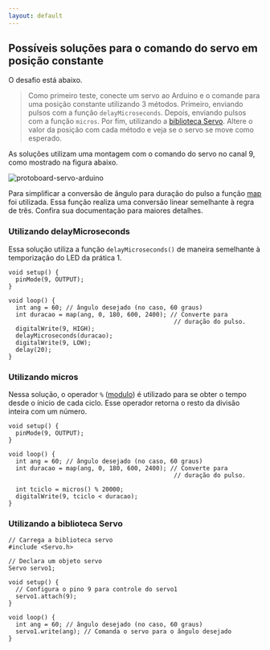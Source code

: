 ```yaml
---
layout: default
---
```


Possíveis soluções para o comando do servo em posição constante
---------------------------------------------------------------

O desafio está abaixo.

> Como primeiro teste, conecte um servo ao Arduino e o comande para uma posição
> constante utilizando 3 métodos.
> Primeiro, enviando pulsos com a função `delayMicroseconds`.
> Depois, enviando  pulsos com a função `micros`.
> Por fim, utilizando a [biblioteca Servo].
> Altere o valor da posição com cada método e veja se o servo se move como
> esperado.

As soluções utilizam uma montagem com o comando do servo no canal 9,
como mostrado na figura abaixo.

![protoboard-servo-arduino]

Para simplificar a conversão de ângulo para duração do pulso a função [map]
foi utilizada.
Essa função realiza uma conversão linear semelhante à regra de três.
Confira sua documentação para maiores detalhes.

### Utilizando delayMicroseconds

Essa solução utiliza a função `delayMicroseconds()` de maneira semelhante
à temporização do LED da prática 1.

```
void setup() {
  pinMode(9, OUTPUT);
}

void loop() {
  int ang = 60; // ângulo desejado (no caso, 60 graus)
  int duracao = map(ang, 0, 180, 600, 2400); // Converte para
                                              // duração do pulso.
  digitalWrite(9, HIGH);
  delayMicroseconds(duracao);
  digitalWrite(9, LOW);
  delay(20);
}

```

### Utilizando micros

Nessa solução, o operador `%` ([modulo]) é utilizado para se obter o tempo
desde o ínicio de cada ciclo.
Esse operador retorna o resto da divisão inteira com um número.

```
void setup() {
  pinMode(9, OUTPUT);
}

void loop() {
  int ang = 60; // ângulo desejado (no caso, 60 graus)
  int duracao = map(ang, 0, 180, 600, 2400); // Converte para
                                              // duração do pulso.

  int tciclo = micros() % 20000;
  digitalWrite(9, tciclo < duracao);
}

```


### Utilizando a biblioteca Servo

```
// Carrega a biblioteca servo
#include <Servo.h> 

// Declara um objeto servo
Servo servo1; 

void setup() {
  // Configura o pino 9 para controle do servo1
  servo1.attach(9);
}

void loop() {
  int ang = 60; // ângulo desejado (no caso, 60 graus)
  servo1.write(ang); // Comanda o servo para o ângulo desejado
}

```


[map]: https://www.arduino.cc/en/Reference/Map
[modulo]: https://www.arduino.cc/en/Reference/Modulo
[biblioteca Servo]: https://www.arduino.cc/en/Reference/Servo

[protoboard-servo-arduino]: /aulas/protoboard-servo-arduino.png